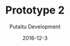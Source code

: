 ---
title: 'Prototype 2'
footer: d27bd9b77239ed4ed6384199c0867d749f549842
sections:
    -
        template: banner
        text: '# Dog Playground'
        color: '#8ad9d5'
        theme: light
    -
        template: richTextSection
        text: "<iframe allowfullscreen=\"true\" frameborder=\"0\" height=\"823\" mozallowfullscreen=\"true\" src=\"https://docs.google.com/presentation/d/e/2PACX-1vTtsoj-MoTRK8sDAlQdLwk9a7oUGNAizU4TId6jne-prkdVLSFLNy1CqcEt20Gbl-OmlUrxmezTzhzF/embed?start=false&amp;loop=false&amp;delayms=3000\" webkitallowfullscreen=\"true\" width=\"1058\"></iframe>\n\n## Why not kids?\n\nWhen people talk about playground they usually it's for children, but we want to design a park where adults can also play in, since we want to promote free form play in adulthood. We first thought of making a playground for parents to participate in their children's play, but worried that they will not play freely\_because they are their as parents, they have to behave in certain ways and they\_have to prioritize taking care of their children over being playful.\n\nA big challenge in making adults play is that they might feel anxious if their playfulness would be perceived negatively by others as being childish, irresponsible, stupid or even inappropriate. We attempt to tackle the problem by providing them with an occasion, a reason that makes it ok to be playful, and a trusted companion to make them feel safe.\n\nIt is often believed that some single dog owners\_go to dog parks\_to socialize romantically with other dog owners. We got some inspiration from this and looked into dog's role in motivating human and promoting certain behaviour.\n\n## Why play with dogs?\n\nIn short, dogs are good facilitators for human play because they have personal connection with humans, and therefore\_can motivate human behaviour and trigger their emotions. In fact, one can say\_that dogs are one of the important toys for humans in this dog playground. Play activities with dogs easily facilitate self expression as one can tell a lot by the way they interact wiht dogs.\n\nWe think that dogs are perfect for the role of companion.Human decids what feature of dogs are to be kept from breeding, dogs are to a high extent tailored to human taste. They also enjoy bonding with humans, and will stay with and follow the human they bond with, unlike cats. To some,the dog's company is just like one of friends or family. Dog also likes to go out and interact with human and this can motivate humans to socialize and be physically active because a\_responsible dog owner will walk their dog even if they don't feel like it themselves to fulfill the dog's need. For some, dogs are their running partner, giving them a reason to exercise. Very commonly dogs are good at \"making\" human break out of a task and do something not out of their will. E.g. stop working to feed the dog because it is barking. Nevertheless, owning dogs create a common topic for socialising as a shared interest, usually dog owners have a general interest in dogs, not just their own dog, meaning they are interested to know about each other's dog and it can trigger conversations.It is pleasurable to play with dogs as dogs are generally enthusiastic about playing with human and they can be taught to play in ways that humans prefer.\n\n## Why a dog playground?\n\nThe problem is current dog parks are mostly designed only for interactions within dogs and within humans: human talks while dogs play with each other and run around. Dogs and humans have less bonding activities after we stopped hunting with dogs. We want to provide a shared,safe space for humans and dogs to bond and interact through playing. In the playground, every interaction facilities involves both human and dogs.\_\n\n## Promote\_flow in the playground\n\nThe pond area could be the most interesting part of the park as there are not many pools that allow dogs and human to be in water at the same time.\_Therefore it is placed in the far end of the entrance to encourage visitors to explore the rest of the playground. The tube maze and the squeaky rope walls are signifyers of the moving direction in the playground .The basket and balls is also possible to be used in a way that visitors can start in one end and ends in another end, leading to another part of the playground.\n\n## Camping?\n\n### Water Sprinklers\n\nTo facilitate visitor traversal across areas, the water tank has a limited capacity and needs a few second of waiting time for it to be refilled and become usable again. This provides an incentive to move on. To further promote movements, lights can be added on the buttons which blinks in a manner that suggest a path.\n\n### Baskets and balls\n\nThere are several\_baskets available\_for several people/dogs to use it at the same time. To promote movements, the ball trays lead to another location so players need to move there to get the ball to continue playing.\_They could also be labelled with different levels.\n\n### Dog interaction box\n\nTo avoid people using the interaction box for too long, the interaction box can be operated in sessions. A session needs to be activated by human pressing the start button on top of the box, and a session may end after 4 button press by the dog. The session ends with a sound or a \"Thanks for playing\" message.\n\n## Safey concerns\n\nCoupling safety concerns and maintanence requirements of the playground, the enty\_to the playground should\_not be free, guests should be admitted at the entrance. This ensure that the security staff at the entrance can check the visitors and the dogs, and refuse entrance if necessary.At the entrance of the playground there should some some safety information and disclaimers.\n\n### Dogs\n\nOnly friendly, non-aggressive dogs are welcomed. There will be a greeting, reception area near the entrance of the playground,where trained staff member will interact with the dog to see if the dog is safe to interact with unfamiliar human and dogs. Since the area will be crowded with other visitors and dogs, dogs that are not well trained/socialised can be spotted out as will likely show aggressive behavior due to the stress and anxiety. Aggressive or dangerous dogs will be denied entry for\_the playground until they pass a recognised socialising courses and have been checked again.\n\n### Children\n\nChildren should be minimum 6 years old to be allowed to enter. An age where they are able to refrain from having spontaneous movements and can be taught how to behave around dogs. For small children, there can be an designated area for small kids to learn how to interact with dogs with a personnel's presence.\n\n### Emergency\n\nSince the tube maze is closed area, there is a risk that dogs might start up a fight. Therefore we decide to place a few exits throughout the maze, and some emergency button that either sprays water or produce a high pitched sounds to break up dogs. Around the park there should be emergency phones where personnel can locate the area and get there to help.\n\n## Encouraging human play\n\n### What dogs can offer\n\nBy making signs with catchy phrase and short information throughout the park, we try to communicate the benefits for humans to play with their dogs. For example\_titles like\_\"you dog\_walk you\" or \"your dog keeps you fit and happy\" , and information on how dogs can potentially improve lifestyle and social relationship if humans are engaged them. Some facts and cases can be borrowed from the use of dog therapy.\_\n\n### Missions and challenges\n\nWe could provide mission suggestions, where human and dogs has to work together to achieve. For example, in the sprinklers, instructing the dog to attack several number of visitors passing by. Another example could be include some signs on the interaction box showing what each button does in every round, so the dog owner can guide the dog to press on a specific button. The mission could be to trick the dog, or to let the dog gets 4 dog treats in a row. The machine can also provide feedback in this case whether the mission is accomplished.\n\n### Competitions and events\n\nNear the entrance and cafe area, there will be TV screens with notice boards. They can facilitates photo competition to encourage people to capture happy moments in the playground. The theme of these competition promotes interaction, one of it could be \"Your dog is enjoying this as much as you do\". Visitors can vote for winners, and the photos or videos could be shared on social media. The screens also allow for the possibility to hold events like gatherings and matches in the playground showing the time, theme, and location."
meta:
    id: abdf86cac7dad7a64b2d6dadcb06d781bb42a11e
    parentId: f8d133111ad5ddad52a465c47d7cdbef5923fc8d
    language: en
date: '2016-12-3'
author: 'Putaitu Development'
permalink: /prototype-2/
layout: sectionPage
---